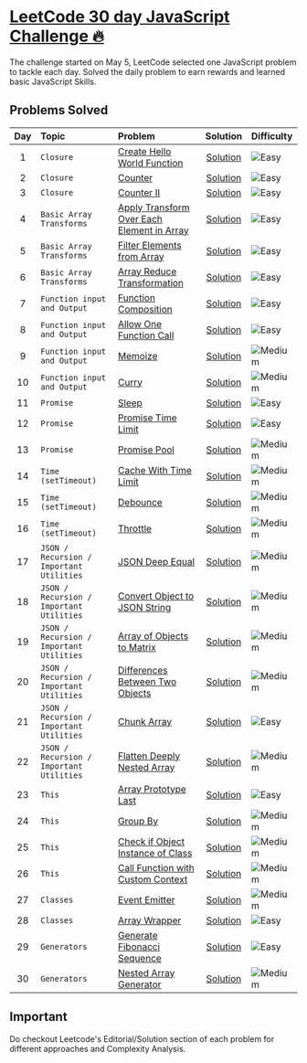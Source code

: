# [LeetCode 30 day JavaScript Challenge 🔥](https://leetcode.com/discuss/study-guide/3458761/Final-Opportunity...30-Days-of-LC-JavaScript-Challenge)

The challenge started on May 5, LeetCode selected one JavaScript problem to tackle each day. Solved the daily problem to earn rewards and learned basic JavaScript Skills.

## Problems Solved

| Day | Topic |    Problem    | Solution | Difficulty |
|:----:| :----| :---------------- | :------: | :------ |
| 1   | 	`Closure`| [Create Hello World Function](2809-create-hello-world-function)        |   [Solution](2809-create-hello-world-function/2809-create-hello-world-function.js)   | <img src="https://img.shields.io/badge/Easy-brightgreen" alt="Easy" /> |
| 2 | 	`Closure` | [Counter](2732-counter) | [Solution](2732-counter/2732-counter.js) |<img src="https://img.shields.io/badge/Easy-brightgreen" alt="Easy" /> |
| 3 | 	`Closure` | [Counter II](2789-counter-ii) | [Solution](2789-counter-ii/2789-counter-ii.js) |<img src="https://img.shields.io/badge/Easy-brightgreen" alt="Easy" /> |
| 4 | ``Basic Array Transforms`` | [Apply Transform Over Each Element in Array](2747-apply-transform-over-each-element-in-array) | [Solution](2747-apply-transform-over-each-element-in-array/2747-apply-transform-over-each-element-in-array.js) |<img src="https://img.shields.io/badge/Easy-brightgreen" alt="Easy" /> |
| 5 | `Basic Array Transforms` | [Filter Elements from Array](2634-filter-elements-from-array) | [Solution](2634-filter-elements-from-array/2634-filter-elements-from-array.js) |<img src="https://img.shields.io/badge/Easy-brightgreen" alt="Easy" /> |
| 6 | `Basic Array Transforms` | [Array Reduce Transformation](2626-array-reduce-transformation) | [Solution](2626-array-reduce-transformation/2626-array-reduce-transformation.js) |<img src="https://img.shields.io/badge/Easy-brightgreen" alt="Easy" /> |
| 7 | `Function input and Output` | [Function Composition](2629-function-composition) | [Solution](2629-function-composition/2629-function-composition.js) |<img src="https://img.shields.io/badge/Easy-brightgreen" alt="Easy" /> |
| 8 | `Function input and Output` | [Allow One Function Call](2666-allow-one-function-call) | [Solution](2666-allow-one-function-call/2666-allow-one-function-call.js) |<img src="https://img.shields.io/badge/Easy-brightgreen" alt="Easy" /> |
| 9 | `Function input and Output` | [Memoize](2623-memoize) | [Solution](2623-memoize/2623-memoize.js) |<img src="https://img.shields.io/badge/Medium-FECC00" alt="Medium" /> |
| 10 | `Function input and Output` | [Curry](2632-curry) | [Solution](2632-curry/2632-curry.js) |<img src="https://img.shields.io/badge/Medium-FECC00" alt="Medium" /> |
| 11 | 	`Promise` | [Sleep](2621-sleep) | [Solution](2621-sleep/2621-sleep.js) |<img src="https://img.shields.io/badge/Easy-brightgreen" alt="Easy" /> |
| 12 | 	`Promise` | [Promise Time Limit](2637-promise-time-limit) | [Solution](2637-promise-time-limit/2637-promise-time-limit.js) |<img src="https://img.shields.io/badge/Easy-brightgreen" alt="Easy" /> |
| 13 | 	`Promise` | [Promise Pool](2636-promise-pool) | [Solution](2636-promise-pool/2636-promise-pool.js) |<img src="https://img.shields.io/badge/Medium-FECC00" alt="Medium" /> |
| 14 | 	`Time (setTimeout)` | [Cache With Time Limit](2622-cache-with-time-limit) | [Solution](2622-cache-with-time-limit/2622-cache-with-time-limit.js) |<img src="https://img.shields.io/badge/Medium-FECC00" alt="Medium" /> |
| 15 | 	`Time (setTimeout)`| [Debounce](2627-debounce) | [Solution](2627-debounce/2627-debounce.js) |<img src="https://img.shields.io/badge/Medium-FECC00" alt="Medium" /> |
| 16 | 	`Time (setTimeout)` | [Throttle](2676-throttle) | [Solution](2676-throttle/2676-throttle.js) |<img src="https://img.shields.io/badge/Medium-FECC00" alt="Medium" /> |
| 17 | `JSON / Recursion / Important Utilities` | [JSON Deep Equal](2628-json-deep-equal) | [Solution](2628-json-deep-equal/2628-json-deep-equal.js) |<img src="https://img.shields.io/badge/Medium-FECC00" alt="Medium" /> |
| 18 | `JSON / Recursion / Important Utilities`| [Convert Object to JSON String](2633-convert-object-to-json-string) | [Solution](2633-convert-object-to-json-string/2633-convert-object-to-json-string.js) |<img src="https://img.shields.io/badge/Medium-FECC00" alt="Medium" /> |
| 19 |`JSON / Recursion / Important Utilities`| [Array of Objects to Matrix](2675-array-of-objects-to-matrix) | [Solution](2675-array-of-objects-to-matrix/2675-array-of-objects-to-matrix.js) |<img src="https://img.shields.io/badge/Medium-FECC00" alt="Medium" /> |
| 20 | `JSON / Recursion / Important Utilities`|[Differences Between Two Objects](2700-differences-between-two-objects) | [Solution](2700-differences-between-two-objects/2700-differences-between-two-objects.js) |<img src="https://img.shields.io/badge/Medium-FECC00" alt="Medium" /> |
| 21 | `JSON / Recursion / Important Utilities`|[Chunk Array](2677-chunk-array) | [Solution](2677-chunk-array/2677-chunk-array.js) |<img src="https://img.shields.io/badge/Easy-brightgreen" alt="Easy" /> |
| 22 | `JSON / Recursion / Important Utilities`|[Flatten Deeply Nested Array](2625-flatten-deeply-nested-array) | [Solution](2625-flatten-deeply-nested-array/2625-flatten-deeply-nested-array.js) |<img src="https://img.shields.io/badge/Medium-FECC00" alt="Medium" /> |
| 23 |`This`|  [Array Prototype Last](2619-array-prototype-last) | [Solution](2619-array-prototype-last/2619-array-prototype-last.js) |<img src="https://img.shields.io/badge/Easy-brightgreen" alt="Easy" /> |
| 24 |`This`| [Group By](2631-group-by) | [Solution](2631-group-by/2631-group-by.js) |<img src="https://img.shields.io/badge/Medium-FECC00" alt="Medium" /> |
| 25 |`This`| [Check if Object Instance of Class](2618-check-if-object-instance-of-class) | [Solution](2618-check-if-object-instance-of-class/2618-check-if-object-instance-of-class.js) |<img src="https://img.shields.io/badge/Medium-FECC00" alt="Medium" /> |
| 26 |`This`| [Call Function with Custom Context](2693-call-function-with-custom-context) | [Solution](2693-call-function-with-custom-context/2693-call-function-with-custom-context.js) |<img src="https://img.shields.io/badge/Medium-FECC00" alt="Medium" /> |
| 27 |`Classes`| [Event Emitter](2694-event-emitter) | [Solution](2694-event-emitter/2694-event-emitter.js) |<img src="https://img.shields.io/badge/Medium-FECC00" alt="Medium" /> |
| 28 | `Classes`|[Array Wrapper](2695-array-wrapper) | [Solution](2695-array-wrapper/2695-array-wrapper.js) |<img src="https://img.shields.io/badge/Easy-brightgreen" alt="Easy" /> |
| 29 |	`Generators`| [Generate Fibonacci Sequence](2648-generate-fibonacci-sequence) | [Solution](2648-generate-fibonacci-sequence/2648-generate-fibonacci-sequence.js) |<img src="https://img.shields.io/badge/Easy-brightgreen" alt="Easy" /> |
| 30 |`Generators`| [Nested Array Generator](2649-nested-array-generator) | [Solution](2649-nested-array-generator/2649-nested-array-generator.js) |<img src="https://img.shields.io/badge/Medium-FECC00" alt="Medium" /> |

## Important
Do checkout Leetcode's Editorial/Solution section of each problem for different approaches and Complexity Analysis.

